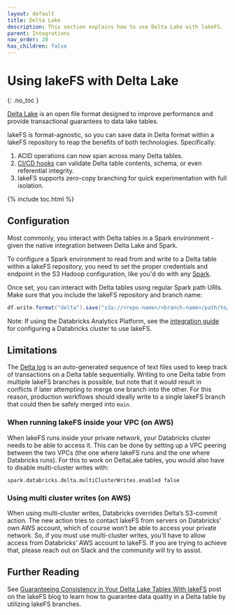 ```yaml
---
layout: default
title: Delta Lake
description: This section explains how to use Delta Lake with lakeFS.
parent: Integrations
nav_order: 20
has_children: false
---
```


# Using lakeFS with Delta Lake
{: .no_toc }

[Delta Lake](https://delta.io/) is an open file format designed to improve performance and provide transactional guarantees to data lake tables.

lakeFS is format-agnostic, so you can save data in Delta format within a lakeFS repository to reap the benefits of both technologies. Specifically:

1. ACID operations can now span across many Delta tables.
1. [CI/CD hooks](../use_cases/cicd_for_data.md#using-hooks-as-data-quality-gates) can validate Delta table contents, schema, or even referential integrity.
1. lakeFS supports zero-copy branching for quick experimentation with full isolation.

{% include toc.html %}


## Configuration

Most commonly, you interact with Delta tables in a Spark environment - given the native integration between Delta Lake and Spark.

To configure a Spark environment to read from and write to a Delta table within a lakeFS repository, you need to set the proper credentials and endpoint in the S3 Hadoop configuration, like you'd do with any [Spark](./spark.md).


Once set, you can interact with Delta tables using regular Spark path URIs. Make sure that you include the lakeFS repository and branch name:

```scala
df.write.format("delta").save("s3a://<repo-name>/<branch-name>/path/to/delta-table")
```

Note: If using the Databricks Analytics Platform, see the [integration guide](./spark.md) for configuring a Databricks cluster to use lakeFS.

## Limitations

The [Delta log](https://databricks.com/blog/2019/08/21/diving-into-delta-lake-unpacking-the-transaction-log.html) is an auto-generated sequence of text files used to keep track of transactions on a Delta table sequentially. Writing to one Delta table from multiple lakeFS branches is possible, but note that it would result in conflicts if later attempting to merge one branch into the other. For this reason, production workflows should ideally write to a single lakeFS branch that could then be safely merged into `main`. 

### When running lakeFS inside your VPC (on AWS)

When lakeFS runs inside your private network, your Databricks cluster needs to be able to access it. 
This can be done by setting up a VPC peering between the two VPCs 
(the one where lakeFS runs and the one where Databricks runs). For this to work on DeltaLake tables, you would also have to disable multi-cluster writes with:

```
spark.databricks.delta.multiClusterWrites.enabled false
```

### Using multi cluster writes (on AWS)

When using multi-cluster writes, Databricks overrides Delta’s S3-commit action. 
The new action tries to contact lakeFS from servers on Databricks’ own AWS account, which of course won’t be able to access your private network. 
So, if you must use multi-cluster writes, you’ll have to allow access from Databricks’ AWS account to lakeFS. 
If you are trying to achieve that, please reach out on Slack and the community will try to assist.


## Further Reading

See [Guaranteeing Consistency in Your Delta Lake Tables With lakeFS](https://lakefs.io/guarantee-consistency-in-your-delta-lake-tables-with-lakefs/) post on the lakeFS blog to learn how to 
guarantee data quality in a Delta table by utilizing lakeFS branches.
